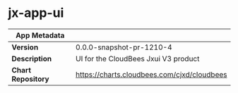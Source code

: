 # jx-app-ui

|App Metadata||
|---|---|
| **Version** | 0.0.0-snapshot-pr-1210-4 |
| **Description** | UI for the CloudBees Jxui V3 product |
| **Chart Repository** | https://charts.cloudbees.com/cjxd/cloudbees |
